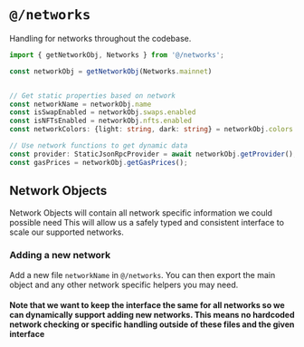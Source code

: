 # `@/networks`

Handling for networks throughout the codebase.

```typescript
import { getNetworkObj, Networks } from '@/networks';

const networkObj = getNetworkObj(Networks.mainnet)


// Get static properties based on network
const networkName = networkObj.name
const isSwapEnabled = networkObj.swaps.enabled
const isNFTsEnabled = networkObj.nfts.enabled
const networkColors: {light: string, dark: string} = networkObj.colors

// Use network functions to get dynamic data
const provider: StaticJsonRpcProvider = await networkObj.getProvider();
const gasPrices = networkObj.getGasPrices();

```

## Network Objects

Network Objects will contain all network specific information we could possible need
This will allow us a safely typed and consistent interface to scale our supported networks.

### Adding a new network

Add a new file `networkName` in `@/networks`. You can then export the main object and any other network specific helpers you may need.

#### Note that we want to keep the interface the same for all networks so we can dynamically support adding new networks. This means no hardcoded network checking or specific handling outside of these files and the given interface

